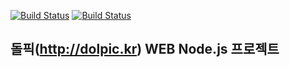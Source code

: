 [![Build Status](https://travis-ci.org/chcjswo/dolpic-nodejs.svg?branch=master)](https://travis-ci.org/chcjswo/dolpic-nodejs)
[![Build Status](http://ci.mocadev.com/job/dolpic-aws/badge/icon)](http://ci.mocadev.com/job/dolpic-aws/)
## 돌픽(http://dolpic.kr) WEB Node.js 프로젝트